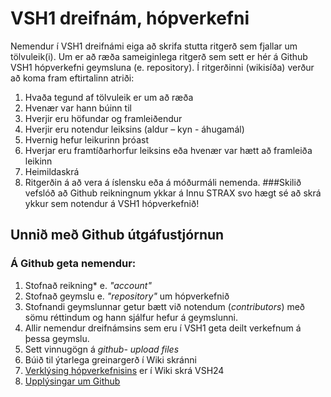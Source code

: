 # VSH1 dreifnám, hópverkefni
Nemendur í VSH1 dreifnámi  eiga að skrifa stutta ritgerð sem fjallar um tölvuleik(i).  Um er að ræða sameiginlega ritgerð sem sett er hér á Github VSH1 hópverkefni geymsluna (e. repository). 
Í ritgerðinni (wikisíða) verður að koma fram eftirtalinn atriði:
1.	Hvaða tegund af tölvuleik er um að ræða
2.	Hvenær var hann búinn til 
3.	Hverjir eru höfundar og framleiðendur
4.	Hverjir eru notendur leiksins (aldur – kyn - áhugamál)
5.	Hvernig hefur leikurinn þróast
6.	Hverjar eru framtíðarhorfur leiksins eða hvenær var hætt að framleiða leikinn
7.	Heimildaskrá
8.	Ritgerðin á að vera á íslensku eða á móðurmáli nemenda.
###Skilið vefslóð að Github reikningnum ykkar á Innu STRAX svo hægt sé að skrá ykkur sem notendur á VSH1 hópverkefnið!

## Unnið með Github útgáfustjórnun
### Á Github geta nemendur:
<ol>
  <li>Stofnað reikning* e. <i>"account"</i>
  <li>Stofnað geymslu e. <i>"repository"</i> um hópverkefnið</li>
  <li>Stofnandi geymslunnar getur bætt við notendum (<i>contributors</i>) með sömu réttindum og hann sjálfur hefur á geymslunni. </li>
  <li>Allir nemendur dreifnámsins sem eru í VSH1 geta deilt verkefnum á þessa geymslu.</li>
  <li>Sett vinnugögn á <i> github- upload files</i></li>
  <li>Búið til ýtarlega greinargerð í Wiki skránni</li>
  <li><a href="https://github.com/VSH24/VSH1-hopverkefni/wiki">Verklýsing hópverkefnisins</a> er í Wiki skrá VSH24</li>
  <li><a href="https://github.com/VSH24/VSH1-hopverkefni/wiki/Git-og-Github"> Upplýsingar um Github</a></li>
 </ol>



